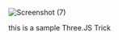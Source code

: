 ![Screenshot (7)](https://github.com/rezaaminiweb/threejsSample/assets/140278906/3f25fe01-8c11-4b89-9fd3-a1274d747636)


this is a sample Three.JS Trick 
